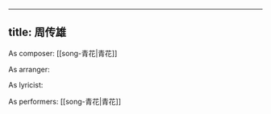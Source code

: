 
---
title: 周传雄
---
As composer: [[song-青花|青花]]

As arranger: 

As lyricist: 

As performers: [[song-青花|青花]]
